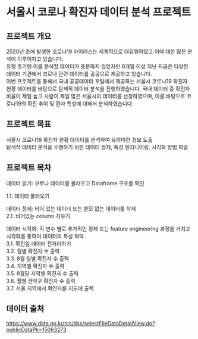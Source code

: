# 서울시 코로나 확진자 데이터 분석 프로젝트

## 프로젝트 개요

2020년 초에 발생한 코로나19 바이러스는 세계적으로 대유행하였고 이에 대한 많은 분석이 이루어지고 있습니다.  
유행 초기엔 이를 분석할 데이터가 충분하지 않았지만 6개월 이상 지난 지금은 다양한 데이터 기관에서 코로나 관련 데이터를 공공으로 제공하고 있습니다.  
이번 프로젝트를 통해서 국내 공공데이터 포털에서 제공하는 서울시 코로나19 확진자 현황 데이터를 바탕으로 탐색적 데이터 분석을 진행하였습니다. 
국내 데이터 중 확진자 비율이 제일 높고 사람이 제일 많은 서울시의 데이터를 선정하였으며, 이를 바탕으로 코로나19의 확진 추이 및 환자 특성에 대해서 분석하였습니다.  

## 프로젝트 목표  
서울시 코로나19 확진자 현황 데이터를 분석하여 유의미한 정보 도출  
탐색적 데이터 분석을 수행하기 위한 데이터 정제, 특성 엔지니어링, 시각화 방법 학습  

## 프로젝트 목차
 
데이터 읽기: 코로나 데이터를 불러오고 Dataframe 구조를 확인  

1.1. 데이터 불러오기  

데이터 정제: 비어 있는 데이터 또는 쓸모 없는 데이터를 삭제  
2.1. 비어있는 column 지우기

데이터 시각화: 각 변수 별로 추가적인 정제 또는 feature engineering 과정을 거치고 시각화를 통하여 데이터의 특성 파악  
3.1. 확진일 데이터 전처리하기  
3.2. 월별 확진자 수 출력  
3.3. 8월 일별 확진자 수 출력  
3.4. 지역별 확진자 수 출력  
3.5. 8월달 지역별 확진자 수 출력  
3.6. 월별 관악구 확진자 수 출력  
3.7. 서울 지역에서 확진자를 지도에 출력  



## 데이터 출처
https://www.data.go.kr/tcs/dss/selectFileDataDetailView.do?publicDataPk=15063273
